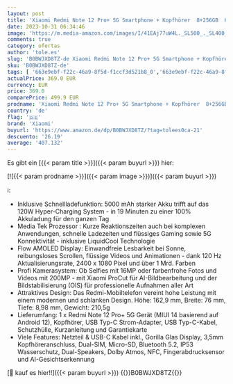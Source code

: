 ```yaml
---
layout: post
title: 'Xiaomi Redmi Note 12 Pro+ 5G Smartphone + Kopfhörer  8+256GB  Handy ohne Vertrag  6 67" FHD+ Flow AMOLED DotDisplay  5.000 mAh  200MP Kamera  120W Hyper-Charging  Dual-SIM  Polar White  DE Version '
date: 2023-10-31 06:34:46
image: 'https://m.media-amazon.com/images/I/41EAj77uW4L._SL500_._SL400_.jpg'
comments: true
category: ofertas
author: 'tole.es'
slug: 'B0BWJXD8TZ-de Xiaomi Redmi Note 12 Pro+ 5G Smartphone + Kopfhörer...'
sku: 'B0BWJXD8TZ-de'
tags: [ '663e9ebf-f22c-46a9-8f5d-f1ccf3d521b8_0','663e9ebf-f22c-46a9-8f5d-f1ccf3d521b8_1301','663e9ebf-f22c-46a9-8f5d-f1ccf3d521b8_3601','663e9ebf-f22c-46a9-8f5d-f1ccf3d521b8_5701','663e9ebf-f22c-46a9-8f5d-f1ccf3d521b8_9201','Arborist Merchandising Root','Elektronik & Foto','Freenetmobile Aktion','Gratis Blau M SIM-Karte','Handys & Smartphones','Handys & Zubehör','Self Service','Simlockfreie Handys','Special Features Stores','Verkaufen Sie Ihr Mobiltelefon','Xiaomi','xiaomi','🇩🇪', ]
actualPrice: 369.0 EUR
currency: EUR
price: 369.0
comparePrice: 499.9 EUR
prodname: 'Xiaomi Redmi Note 12 Pro+ 5G Smartphone + Kopfhörer  8+256GB  Handy ohne Vertrag  6 67" FHD+ Flow AMOLED DotDisplay  5.000 mAh  200MP Kamera  120W Hyper-Charging  Dual-SIM  Polar White  DE Version '
country: 'de'
flag: '🇩🇪'
brand: 'Xiaomi'
buyurl: 'https://www.amazon.de/dp/B0BWJXD8TZ/?tag=tolees0ca-21'
descuento: '26.19'
average: '407.132'
---
```


Es gibt ein [{{< param title >}}]({{< param buyurl >}}) hier:

[![{{< param prodname >}}]({{< param image >}})]({{< param buyurl >}})

ℹ️:

- Inklusive Schnellladefunktion: 5000 mAh starker Akku trifft auf das 120W Hyper-Charging System - in 19 Minuten zu einer 100% Akkuladung für den ganzen Tag
- Media Tek Prozessor : Kurze Reaktionszeiten auch bei komplexen Anwendungen, schnelle Ladezeiten und flüssiges Gaming sowie 5G Konnektivität - inklusive LiquidCool Technologie
- Flow AMOLED Display: Einwandfreie Lesbarkeit bei Sonne, reibungsloses Scrollen, flüssige Videos und Animationen - dank 120 Hz Aktualisierungsrate, 2400 x 1080 Pixel und über 1 Mrd. Farben
- Profi Kamerasystem: Ob Selfies mit 16MP oder farbenfrohe Fotos und Videos mit 200MP - mit Xiaomi ProCut für AI-Bildbearbeitung und der Bildstabilisierung (OIS) für professionelle Aufnahmen aller Art
- Attraktives Design: Das Redmi-Mobiltelefon vereint hohe Leistung mit einem modernen und schlanken Design. Höhe: 162,9 mm, Breite: 76 mm, Tiefe: 8,98 mm, Gewicht: 210,5g
- Lieferumfang: 1 x Redmi Note 12 Pro+ 5G Gerät (MIUI 14 basierend auf Android 12), Kopfhörer, USB Typ-C Strom-Adapter, USB Typ-C-Kabel, Schutzhülle, Kurzanleitung und Garantiekarte
- Viele Features: Netzteil & USB-C Kabel inkl., Gorilla Glas Display, 3,5mm Kopfhöreranschluss, Dual-SIM, Micro-SD, Bluetooth 5.2, IP53 Wasserschutz, Dual-Speakers, Dolby Atmos, NFC, Fingerabdrucksensor und AI-Gesichtserkennung

[🛒 kauf es hier!!]({{< param buyurl >}})
{{<world>}}B0BWJXD8TZ{{</world>}}
